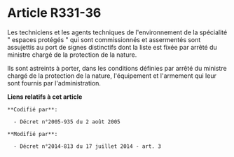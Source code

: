 # Article R331-36

Les techniciens et les agents techniques de l'environnement de la spécialité " espaces protégés " qui sont commissionnés et
assermentés sont assujettis au port de signes distinctifs dont la liste est fixée par arrêté du     ministre chargé de la
protection de la nature. 

Ils sont astreints à porter, dans les conditions définies par arrêté du     ministre chargé de la protection de la nature,
l'équipement et l'armement qui leur sont fournis par l'administration.

**Liens relatifs à cet article**

	**Codifié par**:

	  - Décret n°2005-935 du 2 août 2005

	**Modifié par**:

	  - Décret n°2014-813 du 17 juillet 2014 - art. 3

